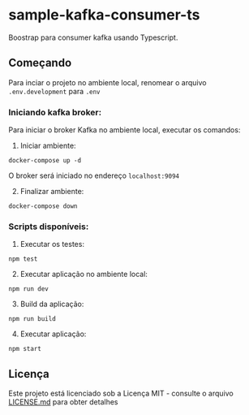 # sample-kafka-consumer-ts

Boostrap para consumer kafka usando Typescript.


## Começando

Para inciar o projeto no ambiente local, renomear o arquivo ```.env.development``` para ```.env```

### Iniciando kafka broker:

Para iniciar o broker Kafka no ambiente local, executar os comandos:

1. Iniciar ambiente:
```
docker-compose up -d
```

O broker será iniciado no endereço ```localhost:9094```

2. Finalizar ambiente:
```
docker-compose down
```

### Scripts disponíveis:

1. Executar os testes:
```
npm test
```

2. Executar aplicação no ambiente local:
```
npm run dev
```

3. Build da aplicação:
```
npm run build
```

4. Executar aplicação:
```
npm start
```

## Licença

Este projeto está licenciado sob a Licença MIT - consulte o arquivo [LICENSE.md](https://github.com/leandroandrade/sample-kafka-consumer-ts/tree/main/LICENSE) para obter detalhes
